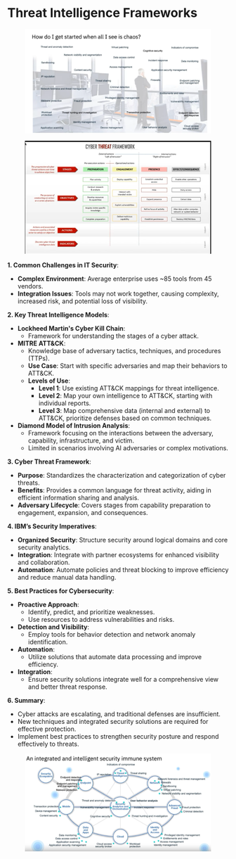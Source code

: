 # Threat Intelligence Frameworks

<figure><img src="../.gitbook/assets/image (71).png" alt=""><figcaption></figcaption></figure>

<figure><img src="../.gitbook/assets/image (36).png" alt=""><figcaption></figcaption></figure>

**1. Common Challenges in IT Security**:

* **Complex Environment**: Average enterprise uses \~85 tools from 45 vendors.
* **Integration Issues**: Tools may not work together, causing complexity, increased risk, and potential loss of visibility.

**2. Key Threat Intelligence Models**:

* **Lockheed Martin's Cyber Kill Chain**:
  * Framework for understanding the stages of a cyber attack.
* **MITRE ATT\&CK**:
  * Knowledge base of adversary tactics, techniques, and procedures (TTPs).
  * **Use Case**: Start with specific adversaries and map their behaviors to ATT\&CK.
  * **Levels of Use**:
    * **Level 1**: Use existing ATT\&CK mappings for threat intelligence.
    * **Level 2**: Map your own intelligence to ATT\&CK, starting with individual reports.
    * **Level 3**: Map comprehensive data (internal and external) to ATT\&CK, prioritize defenses based on common techniques.
* **Diamond Model of Intrusion Analysis**:
  * Framework focusing on the interactions between the adversary, capability, infrastructure, and victim.
  * Limited in scenarios involving AI adversaries or complex motivations.

**3. Cyber Threat Framework**:

* **Purpose**: Standardizes the characterization and categorization of cyber threats.
* **Benefits**: Provides a common language for threat activity, aiding in efficient information sharing and analysis.
* **Adversary Lifecycle**: Covers stages from capability preparation to engagement, expansion, and consequences.

**4. IBM’s Security Imperatives**:

* **Organized Security**: Structure security around logical domains and core security analytics.
* **Integration**: Integrate with partner ecosystems for enhanced visibility and collaboration.
* **Automation**: Automate policies and threat blocking to improve efficiency and reduce manual data handling.

**5. Best Practices for Cybersecurity**:

* **Proactive Approach**:
  * Identify, predict, and prioritize weaknesses.
  * Use resources to address vulnerabilities and risks.
* **Detection and Visibility**:
  * Employ tools for behavior detection and network anomaly identification.
* **Automation**:
  * Utilize solutions that automate data processing and improve efficiency.
* **Integration**:
  * Ensure security solutions integrate well for a comprehensive view and better threat response.

**6. Summary**:

* Cyber attacks are escalating, and traditional defenses are insufficient.
* New techniques and integrated security solutions are required for effective protection.
* Implement best practices to strengthen security posture and respond effectively to threats.

<figure><img src="../.gitbook/assets/image (37).png" alt=""><figcaption></figcaption></figure>
